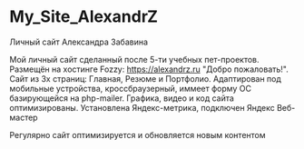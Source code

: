 # My_Site_AlexandrZ

Личный сайт Александра Забавина

Мой личный сайт сделанный после 5-ти учебных пет-проектов. 
Размещён на хостинге Fozzy: https://alexandrz.ru "Добро пожаловать!". 
Сайт из 3х страниц: Главная, Резюме и Портфолио. 
Адаптирован под мобильные устройства, кроссбраузерный, иммеет форму ОС базирующейся на php-mailer. 
Графика, видео и код сайта оптимизированы. 
Установлена Яндекс-метрика, подключен Яндекс Веб-мастер

Регулярно сайт оптимизируется и обновляется новым контентом
